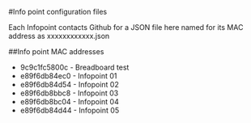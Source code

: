 #Info point configuration files

Each Infopoint contacts Github for a JSON file here named for its MAC address as xxxxxxxxxxxx.json

##Info point MAC addresses

* 9c9c1fc5800c - Breadboard test
* e89f6db84ec0 - Infopoint 01
* e89f6db84d54 - Infopoint 02
* e89f6db8bbc8 - Infopoint 03
* e89f6db8bc04 - Infopoint 04
* e89f6db84d44 - Infopoint 05
